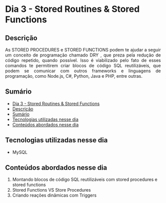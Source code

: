 # Dia 3 - Stored Routines & Stored Functions

## Descrição
<p align="justify">
  As STORED PROCEDURES e STORED FUNCTIONS podem te ajudar a seguir um conceito de programação chamado DRY , que preza pela redução de código repetido, quando possível.
Isso é viabilizado pelo fato de esses comandos te permitirem criar blocos de código SQL reutilizáveis, que podem se comunicar com outros frameworks e linguagens de programação, como Node.js, C#, Python, Java e PHP, entre outras.
</p>

## Sumário
- [Dia 3 - Stored Routines & Stored Functions](#Dia-3---Stored-Routines-&-Stored-Functions)
- [Descrição](#descrição)
- [Sumário](#sumário)
- [Tecnologias utilizadas nesse dia](#tecnologias-utilizadas-nesse-dia)
- [Conteúdos abordados nesse dia](#conteúdos-abordados-nesse-dia)

## Tecnologias utilizadas nesse dia
- MySQL

## Conteúdos abordados nesse dia
1. Montando blocos de código SQL reutilizáveis com stored procedures e stored functions
2. Stored Functions VS Store Procedures
3. Criando reações dinâmicas com Triggers
